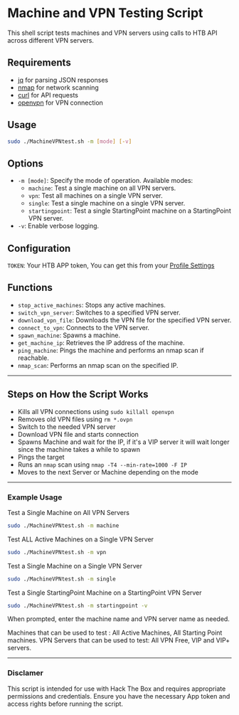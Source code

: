 # Machine and VPN Testing Script

This shell script tests machines and VPN servers using calls to HTB API across different VPN servers.

## Requirements

- [jq](https://stedolan.github.io/jq/) for parsing JSON responses
- [nmap](https://nmap.org/) for network scanning
- [curl](https://curl.se/) for API requests
- [openvpn](https://openvpn.net/) for VPN connection

## Usage

```bash
sudo ./MachineVPNtest.sh -m [mode] [-v]
```

## Options
- `-m [mode]`: Specify the mode of operation. Available modes:
    - `machine`: Test a single machine on all VPN servers.
    - `vpn`: Test all machines on a single VPN server.
    - `single`: Test a single machine on a single VPN server.
    - `startingpoint`: Test a single StartingPoint machine on a StartingPoint VPN server.
- `-v`: Enable verbose logging.


## Configuration
`TOKEN`: Your HTB APP token, You can get this from your [Profile Settings](https://app.hackthebox.com/profile/settings)
## Functions

- `stop_active_machines`: Stops any active machines.
- `switch_vpn_server`: Switches to a specified VPN server.
- `download_vpn_file`: Downloads the VPN file for the specified VPN server.
- `connect_to_vpn`: Connects to the VPN server.
- `spawn_machine`: Spawns a machine.
- `get_machine_ip`: Retrieves the IP address of the machine.
- `ping_machine`: Pings the machine and performs an nmap scan if reachable.
- `nmap_scan`: Performs an nmap scan on the specified IP.
---
## Steps on How the Script Works
- Kills all VPN connections using `sudo killall openvpn` 
- Removes old VPN files using `rm *.ovpn` 
- Switch to the needed VPN server 
- Download VPN file and starts connection 
- Spawns Machine and wait for the IP, if it's a VIP server it will wait longer since the machine takes a while to spawn 
- Pings the target 
- Runs an `nmap` scan using `nmap -T4 --min-rate=1000 -F IP`
- Moves to the next Server or Machine depending on the mode

---
### Example Usage
Test a Single Machine on All VPN Servers
```bash
sudo ./MachineVPNtest.sh -m machine 
```
Test ALL Active Machines on a Single VPN Server
```bash
sudo ./MachineVPNtest.sh -m vpn 
```
Test a Single Machine on a Single VPN Server
```bash
sudo ./MachineVPNtest.sh -m single 
```
Test a Single StartingPoint Machine on a StartingPoint VPN Server
```bash
sudo ./MachineVPNtest.sh -m startingpoint -v
```
When prompted, enter the machine name and VPN server name as needed.

Machines that can be used to test : All Active Machines, All Starting Point machines. 
VPN Servers that can be used to test: All VPN Free, VIP and VIP+ servers.

----
### Disclamer
This script is intended for use with Hack The Box and requires appropriate permissions and credentials. Ensure you have the necessary App token and access rights before running the script.
